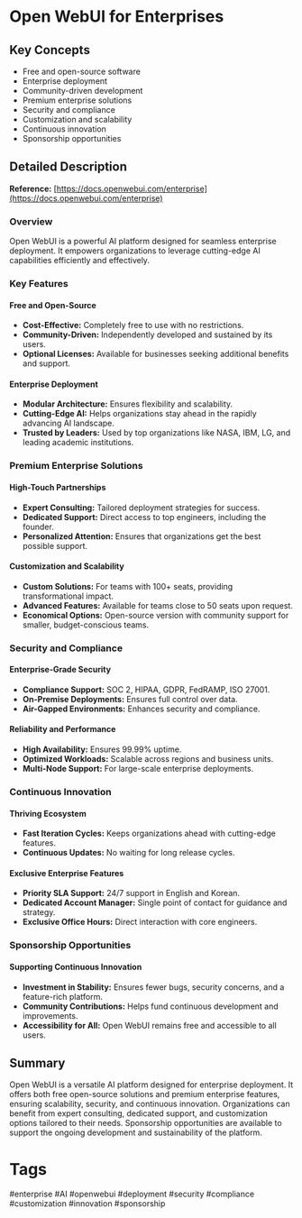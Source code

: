 # Open WebUI for Enterprises

## Key Concepts
- Free and open-source software
- Enterprise deployment
- Community-driven development
- Premium enterprise solutions
- Security and compliance
- Customization and scalability
- Continuous innovation
- Sponsorship opportunities

## Detailed Description

**Reference:** [https://docs.openwebui.com/enterprise](https://docs.openwebui.com/enterprise)

### Overview
Open WebUI is a powerful AI platform designed for seamless enterprise deployment. It empowers organizations to leverage cutting-edge AI capabilities efficiently and effectively.

### Key Features

#### Free and Open-Source
- **Cost-Effective:** Completely free to use with no restrictions.
- **Community-Driven:** Independently developed and sustained by its users.
- **Optional Licenses:** Available for businesses seeking additional benefits and support.

#### Enterprise Deployment
- **Modular Architecture:** Ensures flexibility and scalability.
- **Cutting-Edge AI:** Helps organizations stay ahead in the rapidly advancing AI landscape.
- **Trusted by Leaders:** Used by top organizations like NASA, IBM, LG, and leading academic institutions.

### Premium Enterprise Solutions

#### High-Touch Partnerships
- **Expert Consulting:** Tailored deployment strategies for success.
- **Dedicated Support:** Direct access to top engineers, including the founder.
- **Personalized Attention:** Ensures that organizations get the best possible support.

#### Customization and Scalability
- **Custom Solutions:** For teams with 100+ seats, providing transformational impact.
- **Advanced Features:** Available for teams close to 50 seats upon request.
- **Economical Options:** Open-source version with community support for smaller, budget-conscious teams.

### Security and Compliance

#### Enterprise-Grade Security
- **Compliance Support:** SOC 2, HIPAA, GDPR, FedRAMP, ISO 27001.
- **On-Premise Deployments:** Ensures full control over data.
- **Air-Gapped Environments:** Enhances security and compliance.

#### Reliability and Performance
- **High Availability:** Ensures 99.99% uptime.
- **Optimized Workloads:** Scalable across regions and business units.
- **Multi-Node Support:** For large-scale enterprise deployments.

### Continuous Innovation

#### Thriving Ecosystem
- **Fast Iteration Cycles:** Keeps organizations ahead with cutting-edge features.
- **Continuous Updates:** No waiting for long release cycles.

#### Exclusive Enterprise Features
- **Priority SLA Support:** 24/7 support in English and Korean.
- **Dedicated Account Manager:** Single point of contact for guidance and strategy.
- **Exclusive Office Hours:** Direct interaction with core engineers.

### Sponsorship Opportunities

#### Supporting Continuous Innovation
- **Investment in Stability:** Ensures fewer bugs, security concerns, and a feature-rich platform.
- **Community Contributions:** Helps fund continuous development and improvements.
- **Accessibility for All:** Open WebUI remains free and accessible to all users.

## Summary
Open WebUI is a versatile AI platform designed for enterprise deployment. It offers both free open-source solutions and premium enterprise features, ensuring scalability, security, and continuous innovation. Organizations can benefit from expert consulting, dedicated support, and customization options tailored to their needs. Sponsorship opportunities are available to support the ongoing development and sustainability of the platform.

# Tags
#enterprise #AI #openwebui #deployment #security #compliance #customization #innovation #sponsorship